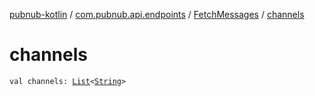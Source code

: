 [pubnub-kotlin](../../index.md) / [com.pubnub.api.endpoints](../index.md) / [FetchMessages](index.md) / [channels](./channels.md)

# channels

`val channels: `[`List`](https://kotlinlang.org/api/latest/jvm/stdlib/kotlin.collections/-list/index.html)`<`[`String`](https://kotlinlang.org/api/latest/jvm/stdlib/kotlin/-string/index.html)`>`